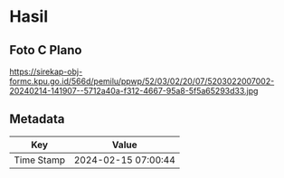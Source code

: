 # Hasil

## Foto C Plano

https://sirekap-obj-formc.kpu.go.id/566d/pemilu/ppwp/52/03/02/20/07/5203022007002-20240214-141907--5712a40a-f312-4667-95a8-5f5a65293d33.jpg


## Metadata

| Key        | Value               |
| ---------- | ------------------- |
| Time Stamp | 2024-02-15 07:00:44 |



